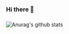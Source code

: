 ### Hi there 👋
### 

![Anurag's github stats](https://github-readme-stats.vercel.app/api?username=whdgus906&count_private=true&show_icons=true&theme=tokyonight&hide=stars)

<!--
**whdgus906/whdgus906** is a ✨ _special_ ✨ repository because its `README.md` (this file) appears on your GitHub profile.

Here are some ideas to get you started:

- 🔭 I’m currently working on ...
- 🌱 I’m currently learning ...
- 👯 I’m looking to collaborate on ...
- 🤔 I’m looking for help with ...
- 💬 Ask me about ...
- 📫 How to reach me: ...
- 😄 Pronouns: ...
- ⚡ Fun fact: ...
-->


